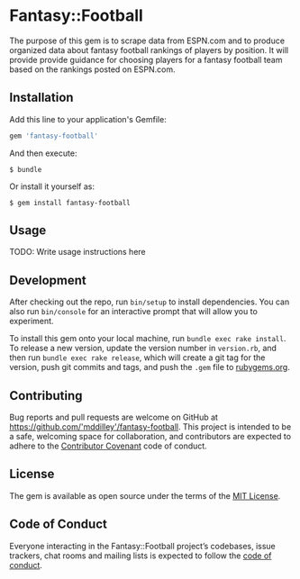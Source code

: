 # Fantasy::Football

The purpose of this gem is to scrape data from ESPN.com and to produce organized data about fantasy football rankings of players by position. It will provide provide guidance for choosing players for a fantasy football team based on the rankings posted on ESPN.com.

## Installation

Add this line to your application's Gemfile:

```ruby
gem 'fantasy-football'
```

And then execute:

    $ bundle

Or install it yourself as:

    $ gem install fantasy-football

## Usage

TODO: Write usage instructions here

## Development

After checking out the repo, run `bin/setup` to install dependencies. You can also run `bin/console` for an interactive prompt that will allow you to experiment.

To install this gem onto your local machine, run `bundle exec rake install`. To release a new version, update the version number in `version.rb`, and then run `bundle exec rake release`, which will create a git tag for the version, push git commits and tags, and push the `.gem` file to [rubygems.org](https://rubygems.org).

## Contributing

Bug reports and pull requests are welcome on GitHub at https://github.com/'mddilley'/fantasy-football. This project is intended to be a safe, welcoming space for collaboration, and contributors are expected to adhere to the [Contributor Covenant](http://contributor-covenant.org) code of conduct.

## License

The gem is available as open source under the terms of the [MIT License](https://opensource.org/licenses/MIT).

## Code of Conduct

Everyone interacting in the Fantasy::Football project’s codebases, issue trackers, chat rooms and mailing lists is expected to follow the [code of conduct](https://github.com/'mddilley'/fantasy-football/blob/master/CODE_OF_CONDUCT.md).
